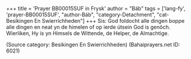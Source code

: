 +++
title = 'Prayer BB00015SUF in Frysk'
author = "Báb"
tags = ['lang-fy', 'prayer-BB00015SUF', "author-Báb", "category-Detachment", "cat-Besikingen En Swierrichheden"]
+++
Sis: God foldocht alle dingen boppe alle dingen en neat yn de himelen of op ierde útsein God is genôch.
Wierliken, Hy is yn Himsels de Wittende, de Helper, de Almachtige.

(Source category: Besikingen En Swierrichheden)
(Bahaiprayers.net ID: 6021)
